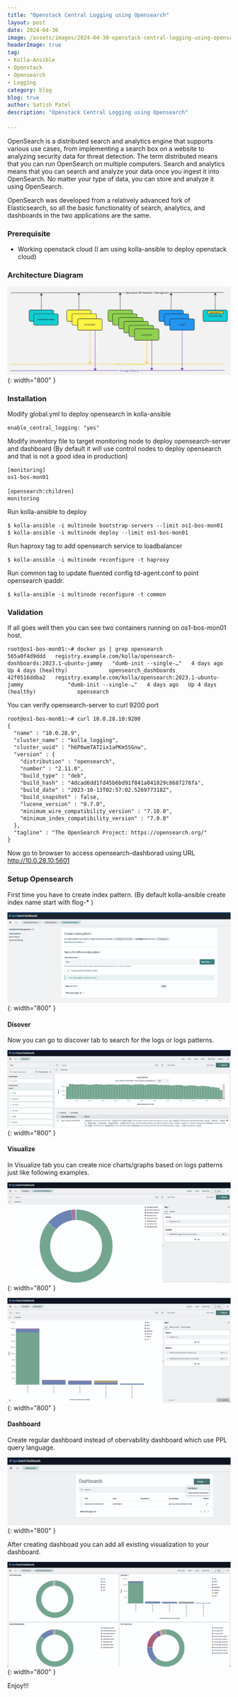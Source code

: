 ```yaml
---
title: "Openstack Central Logging using Opensearch"
layout: post
date: 2024-04-30
image: /assets/images/2024-04-30-openstack-central-logging-using-opensearch/opensearch-logo-1.png
headerImage: true
tag:
- Kolla-Ansible
- Openstack
- Opensearch
- Logging
category: blog
blog: true
author: Satish Patel
description: "Openstack Central Logging using Opensearch"

---
```


OpenSearch is a distributed search and analytics engine that supports various use cases, from implementing a search box on a website to analyzing security data for threat detection. The term distributed means that you can run OpenSearch on multiple computers. Search and analytics means that you can search and analyze your data once you ingest it into OpenSearch. No matter your type of data, you can store and analyze it using OpenSearch. 

OpenSearch was developed from a relatively advanced fork of Elasticsearch, so all the basic functionality of search, analytics, and dashboards in the two applications are the same.

### Prerequisite  

* Working openstack cloud (I am using kolla-ansible to deploy openstack cloud)

### Architecture Diagram 

![<img>](/assets/images/2024-04-30-openstack-central-logging-using-opensearch/openstack-diag.png){: width="800" }

### Installation 

Modify global.yml to deploy opensearch in kolla-ansible 

```
enable_central_logging: "yes"
```

Modify inventory file to target monitoring node to deploy opensearch-server and dashboard (By default it will use control nodes to deploy opensearch and that is not a good idea in production)

```
[monitoring]
os1-bos-mon01

[opensearch:children]
monitoring
```

Run kolla-ansible to deploy

```
$ kolla-ansible -i multinode bootstrap-servers --limit os1-bos-mon01
$ kolla-ansible -i multinode deploy --limit os1-bos-mon01
```

Run haproxy tag to add opensearch service to loadbalancer 

```
$ kolla-ansible -i multinode reconfigure -t haproxy
```

Run common tag to update fluented config td-agent.conf to point opensearch ipaddr. 

```
$ kolla-ansible -i multinode reconfigure -t common
```

### Validation 

If all goes well then you can see two containers running on os1-bos-mon01 host.

```
root@os1-bos-mon01:~# docker ps | grep opensearch
565a0f4d9ddd   registry.example.com/kolla/opensearch-dashboards:2023.1-ubuntu-jammy   "dumb-init --single-…"   4 days ago   Up 4 days (healthy)             opensearch_dashboards
42f0516ddba2   registry.example.com/kolla/opensearch:2023.1-ubuntu-jammy              "dumb-init --single-…"   4 days ago   Up 4 days (healthy)             opensearch
```

You can verify opensearch-server to curl 9200 port

```
root@os1-bos-mon01:~# curl 10.0.28.10:9200
{
  "name" : "10.0.28.9",
  "cluster_name" : "kolla_logging",
  "cluster_uuid" : "h6P6wmTATIix1aPKm5SGnw",
  "version" : {
    "distribution" : "opensearch",
    "number" : "2.11.0",
    "build_type" : "deb",
    "build_hash" : "4dcad6dd1fd45b6bd91f041a041829c8687278fa",
    "build_date" : "2023-10-13T02:57:02.526977318Z",
    "build_snapshot" : false,
    "lucene_version" : "9.7.0",
    "minimum_wire_compatibility_version" : "7.10.0",
    "minimum_index_compatibility_version" : "7.0.0"
  },
  "tagline" : "The OpenSearch Project: https://opensearch.org/"
}
```

Now go to browser to access opensearch-dashborad using URL  http://10.0.28.10:5601

### Setup Opensearch 

First time you have to create index pattern. (By default kolla-ansible create index name start with flog-* ) 

![<img>](/assets/images/2024-04-30-openstack-central-logging-using-opensearch/index-create.png){: width="800" }

#### Disover 

Now you can go to discover tab to search for the logs or logs patterns. 

![<img>](/assets/images/2024-04-30-openstack-central-logging-using-opensearch/discover.png){: width="800" }

#### Visualize 

In Visualize tab you can create nice charts/graphs based on logs patterns just like following examples. 

![<img>](/assets/images/2024-04-30-openstack-central-logging-using-opensearch/viz-1.png){: width="800" }


![<img>](/assets/images/2024-04-30-openstack-central-logging-using-opensearch/viz-2.png){: width="800" }


#### Dashboard 

Create regular dashboard instead of obervability dashboard which use PPL query language. 

![<img>](/assets/images/2024-04-30-openstack-central-logging-using-opensearch/dash-1.png){: width="800" }

After creating dashboad you can add all existing visualization to your dashboard. 

![<img>](/assets/images/2024-04-30-openstack-central-logging-using-opensearch/dash-2.png){: width="800" }

Enjoy!!! 


